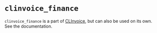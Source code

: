 # `clinvoice_finance`

`clinvoice_finance` is a part of [CLInvoice](https://github.com/Iron-E/clinvoice), but can also be used on its own. See the documentation.
